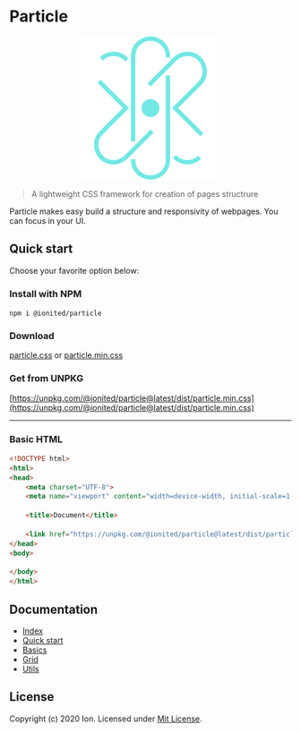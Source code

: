 # Particle

<div style="text-align: center;">
    <img src="docs/imgs/logo.png" alt="Particle logo" title="Particle logo">
</div>

> A lightweight CSS framework for creation of pages structrure

Particle makes easy build a structure and responsivity of webpages. You can focus in your UI.

## Quick start

Choose your favorite option below:

### Install with NPM

```
npm i @ionited/particle
```

### Download

[particle.css](dist/particle.css) or [particle.min.css](dist/particle.min.css)

### Get from UNPKG

[https://unpkg.com/@ionited/particle@latest/dist/particle.min.css](https://unpkg.com/@ionited/particle@latest/dist/particle.min.css)

---

### Basic HTML

```html
<!DOCTYPE html>
<html>
<head>
    <meta charset="UTF-8">
    <meta name="viewport" content="width=device-width, initial-scale=1.0">

    <title>Document</title>
    
    <link href="https://unpkg.com/@ionited/particle@latest/dist/particle.min.css" rel="stylesheet">
</head>
<body>
    
</body>
</html>
```

## Documentation

- [Index](docs/README.md)
- [Quick start](docs/quick-start.md)
- [Basics](docs/basics.md)
- [Grid](docs/grid.md)
- [Utils](docs/utils.md)

## License

Copyright (c) 2020 Ion. Licensed under [Mit License](LICENSE).
